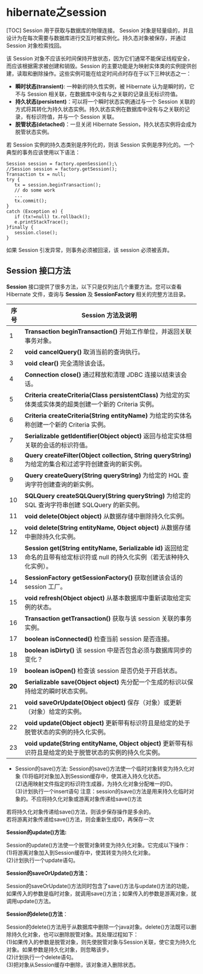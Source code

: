 # hibernate之session
[TOC]
Session 用于获取与数据库的物理连接。 Session 对象是轻量级的，并且设计为在每次需要与数据库进行交互时被实例化。持久态对象被保存，并通过 Session 对象检索找回。

该 Session 对象不应该长时间保持开放状态，因为它们通常不能保证线程安全，而应该根据需求被创建和销毁。Session 的主要功能是为映射实体类的实例提供创建，读取和删除操作。这些实例可能在给定时间点时存在于以下三种状态之一：

-   **瞬时状态(transient)**: 一种新的持久性实例，被 Hibernate 认为是瞬时的，它不与 Session 相关联，在数据库中没有与之关联的记录且无标识符值。
-   **持久状态(persistent)**：可以将一个瞬时状态实例通过与一个 Session 关联的方式将其转化为持久状态实例。持久状态实例在数据库中没有与之关联的记录，有标识符值，并与一个 Session 关联。
-   **脱管状态(detached)**：一旦关闭 Hibernate Session，持久状态实例将会成为脱管状态实例。

若 Session 实例的持久态类别是序列化的，则该 Session 实例是序列化的。一个典型的事务应该使用以下语法：

```
Session session = factory.openSession();\
//Session session = factory.getSession();
Transaction tx = null;
try {
   tx = session.beginTransaction();
   // do some work
   ...
   tx.commit();
}
catch (Exception e) {
   if (tx!=null) tx.rollback();
   e.printStackTrace(); 
}finally {
   session.close();
}
```
如果 Session 引发异常，则事务必须被回滚，该 session 必须被丢弃。

## Session 接口方法

**Session**  接口提供了很多方法，以下只是仅列出几个重要方法。您可以查看 Hibernate 文件，查询与  **Session**  及  **SessionFactory**  相关的完整方法目录。

序号 |Session 方法及说明
--------|--------
1|**Transaction beginTransaction()**  开始工作单位，并返回关联事务对象。
2|**void cancelQuery()**  取消当前的查询执行。
3|**void clear()**  完全清除该会话。
4|**Connection close()**  通过释放和清理 JDBC 连接以结束该会话。
5|**Criteria createCriteria(Class persistentClass)**  为给定的实体类或实体类的超类创建一个新的 Criteria 实例。
6|**Criteria createCriteria(String entityName)**  为给定的实体名称创建一个新的 Criteria 实例。
7|**Serializable getIdentifier(Object object)**  返回与给定实体相关联的会话的标识符值。
8|**Query createFilter(Object collection, String queryString)**  为给定的集合和过滤字符创建查询的新实例。
9|**Query createQuery(String queryString)**  为给定的 HQL 查询字符创建查询的新实例。
10|**SQLQuery createSQLQuery(String queryString)**  为给定的 SQL 查询字符串创建 SQLQuery 的新实例。
11|**void delete(Object object)**  从数据存储中删除持久化实例。
12|**void delete(String entityName, Object object)**  从数据存储中删除持久化实例。
13|**Session get(String entityName, Serializable id)**  返回给定命名的且带有给定标识符或 null 的持久化实例（若无该种持久化实例）。
14|**SessionFactory getSessionFactory()**  获取创建该会话的 session 工厂。
15|**void refresh(Object object)**  从基本数据库中重新读取给定实例的状态。
16|**Transaction getTransaction()**  获取与该 session 关联的事务实例。
17|**boolean isConnected()**  检查当前 session 是否连接。
18|**boolean isDirty()**  该 session 中是否包含必须与数据库同步的变化？
19|**boolean isOpen()**  检查该 session 是否仍处于开启状态。
**20**|**Serializable save(Object object)**  先分配一个生成的标识以保持给定的瞬时状态实例。
21|**void saveOrUpdate(Object object)**  保存（对象）或更新（对象）给定的实例。
22|**void update(Object object)**  更新带有标识符且是给定的处于脱管状态的实例的持久化实例。
23|**void update(String entityName, Object object)**  更新带有标识符且是给定的处于脱管状态的实例的持久化实例。

- Session的save()方法:
Session的save()方法使一个临时对象转变为持久化对象
(1)将临时对象加入到Session缓存中，使其进入持久化状态。  
(2)选用映射文件指定的标识符生成器，为持久化对象分配唯一的ID。  
(3)计划执行一个insert语句
注意：session的save()方法是用来持久化临时对象的。不应将持久化对象或游离对象传递给save()方法

若将持久化对象传递给save()方法，则该步保存操作是多余的。  
若将游离对象传递给save()方法，则会重新生成ID，再保存一次

  

**Session的update()方法:**

Session的update()方法使一个脱管对象转变为持久化对象。它完成以下操作：  
(1)将游离对象加入到Session缓存中，使其转变为持久化对象。  
(2)计划执行一个update语句。  

  

**Session的saveOrUpdate()方法：**

Session的saveOrUpdate()方法同时包含了save()方法与update()方法的功能，如果传入的参数是临时对象，就调用save()方法；如果传入的参数是游离对象，就调用update()方法。  

**Session的delete()方法**：  

Session的delete()方法用于从数据库中删除一个java对象。delete()方法既可以删除持久化对象，也可以删除脱管对象。其处理过程如下：  
(1)如果传入的参数是脱管对象，则先使脱管对象与Session关联，使它变为持久化对象。如果参数是持久化对象，则忽略该步。  
(2)计划执行一个delete语句。  
(3)把对象从Session缓存中删除，该对象进入删除状态。
<!--stackedit_data:
eyJoaXN0b3J5IjpbLTIxMTA5MjQ3MDQsMTUxNjc0ODI1MSwtND
EwOTExNjY3LDE4Njk5MzQ0MzUsLTEwODE2MjE1MjFdfQ==
-->